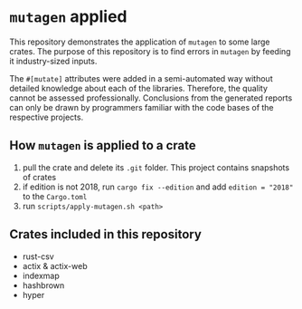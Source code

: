 # `mutagen` applied

This repository demonstrates the application of `mutagen` to some large crates. The purpose of this repository is to find errors in `mutagen` by feeding it industry-sized inputs.

The `#[mutate]` attributes were added in a semi-automated way without detailed knowledge about each of the libraries. Therefore, the quality cannot be assessed professionally. Conclusions from the generated reports can only be drawn by programmers familiar with the code bases of the respective projects.

## How `mutagen` is applied to a crate

1. pull the crate and delete its `.git` folder. This project contains snapshots of crates
2. if edition is not 2018, run `cargo fix --edition` and add `edition = "2018"` to the `Cargo.toml`
3. run `scripts/apply-mutagen.sh <path>`

## Crates included in this repository

* rust-csv
* actix & actix-web
* indexmap
* hashbrown
* hyper


